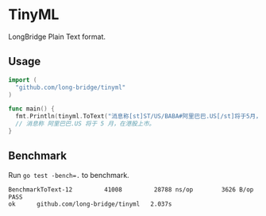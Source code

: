 # TinyML

LongBridge Plain Text format.

## Usage

```go
import (
  "github.com/long-bridge/tinyml"
)

func main() {
  fmt.Println(tinyml.ToText("消息称[st]ST/US/BABA#阿里巴巴.US[/st]将于5月，在港股上市。"))
  // 消息称 阿里巴巴.US 将于 5 月，在港股上市。
}
```

## Benchmark

Run `go test -bench=.` to benchmark.

```bash
BenchmarkToText-12    	   41008	     28788 ns/op	    3626 B/op	      74 allocs/op
PASS
ok  	github.com/long-bridge/tinyml	2.037s
```
